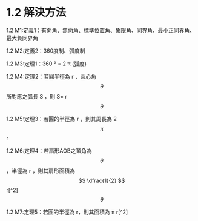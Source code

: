 # 1.2 解決方法

1.2 M1:定義1：有向角、無向角、標準位置角、象限角、同界角、最小正同界角、最大負同界角

1.2 M2:定義2：360度制、弧度制

1.2 M3:定理1：360 ° = 2 π \(弧度\)

1.2 M4:定理2：若圓半徑為 r ，圓心角$$ \theta $$  所對應之弧長 S ，則 S=  r $$ \theta $$

1.2 M5:定理3：若圓的半徑為 r ，則其周長為 2 $$ \pi $$ r

1.2 M6:定理4：若扇形AOB之頂角為 $$ \theta $$ ，半徑為 r ，則其扇形面積為 $$ \dfrac{1}{2} $$ r[^2] $$ \theta $$

1.2 M7:定理5：若圓的半徑為 r，則其面積為 π r[^2]

